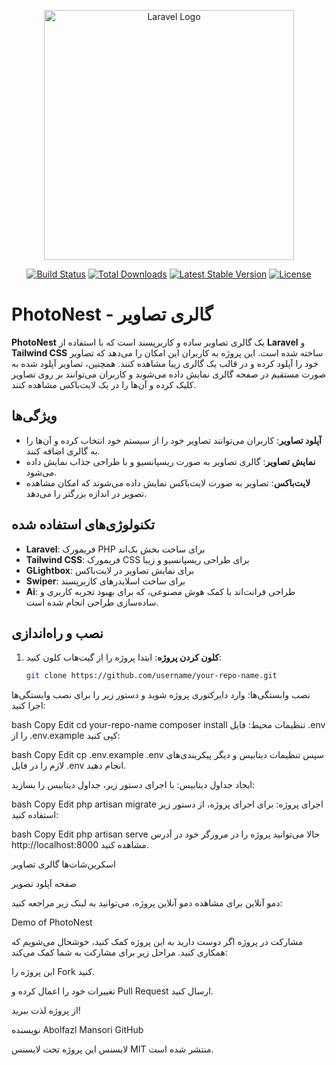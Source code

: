 <p align="center"><a href="https://laravel.com" target="_blank"><img src="https://raw.githubusercontent.com/laravel/art/master/logo-lockup/5%20SVG/2%20CMYK/1%20Full%20Color/laravel-logolockup-cmyk-red.svg" width="400" alt="Laravel Logo"></a></p>

<p align="center">
<a href="https://github.com/laravel/framework/actions"><img src="https://github.com/laravel/framework/workflows/tests/badge.svg" alt="Build Status"></a>
<a href="https://packagist.org/packages/laravel/framework"><img src="https://img.shields.io/packagist/dt/laravel/framework" alt="Total Downloads"></a>
<a href="https://packagist.org/packages/laravel/framework"><img src="https://img.shields.io/packagist/v/laravel/framework" alt="Latest Stable Version"></a>
<a href="https://packagist.org/packages/laravel/framework"><img src="https://img.shields.io/packagist/l/laravel/framework" alt="License"></a>
</p>

# PhotoNest - گالری تصاویر

**PhotoNest** یک گالری تصاویر ساده و کاربرپسند است که با استفاده از **Laravel** و **Tailwind CSS** ساخته شده است. این پروژه به کاربران این امکان را می‌دهد که تصاویر خود را آپلود کرده و در قالب یک گالری زیبا مشاهده کنند. همچنین، تصاویر آپلود شده به صورت مستقیم در صفحه گالری نمایش داده می‌شوند و کاربران می‌توانند بر روی تصاویر کلیک کرده و آن‌ها را در یک لایت‌باکس مشاهده کنند.

## ویژگی‌ها

- **آپلود تصاویر**: کاربران می‌توانند تصاویر خود را از سیستم خود انتخاب کرده و آن‌ها را به گالری اضافه کنند.
- **نمایش تصاویر**: گالری تصاویر به صورت ریسپانسیو و با طراحی جذاب نمایش داده می‌شود.
- **لایت‌باکس**: تصاویر به صورت لایت‌باکس نمایش داده می‌شوند که امکان مشاهده تصویر در اندازه بزرگتر را می‌دهد.

## تکنولوژی‌های استفاده شده

- **Laravel**: فریمورک PHP برای ساخت بخش بک‌اند
- **Tailwind CSS**: فریمورک CSS برای طراحی ریسپانسیو و زیبا
- **GLightbox**: برای نمایش تصاویر در لایت‌باکس
- **Swiper**: برای ساخت اسلایدرهای کاربرپسند
- **Ai**: طراحی فرانت‌اند با کمک هوش مصنوعی، که برای بهبود تجربه کاربری و ساده‌سازی طراحی انجام شده است.

## نصب و راه‌اندازی

1. **کلون کردن پروژه**:
   ابتدا پروژه را از گیت‌هاب کلون کنید:

   ```bash
   git clone https://github.com/username/your-repo-name.git
نصب وابستگی‌ها: وارد دایرکتوری پروژه شوید و دستور زیر را برای نصب وابستگی‌ها اجرا کنید:

bash
Copy
Edit
cd your-repo-name
composer install
تنظیمات محیط: فایل .env را از .env.example کپی کنید:

bash
Copy
Edit
cp .env.example .env
سپس تنظیمات دیتابیس و دیگر پیکربندی‌های لازم را در فایل .env انجام دهید.

ایجاد جداول دیتابیس: با اجرای دستور زیر، جداول دیتابیس را بسازید:

bash
Copy
Edit
php artisan migrate
اجرای پروژه: برای اجرای پروژه، از دستور زیر استفاده کنید:

bash
Copy
Edit
php artisan serve
حالا می‌توانید پروژه را در مرورگر خود در آدرس http://localhost:8000 مشاهده کنید.

اسکرین‌شات‌ها
گالری تصاویر

صفحه آپلود تصویر

دمو آنلاین
برای مشاهده دمو آنلاین پروژه، می‌توانید به لینک زیر مراجعه کنید:

Demo of PhotoNest

مشارکت در پروژه
اگر دوست دارید به این پروژه کمک کنید، خوشحال می‌شویم که همکاری کنید. مراحل زیر برای مشارکت به شما کمک می‌کند:

این پروژه را Fork کنید.

تغییرات خود را اعمال کرده و Pull Request ارسال کنید.

از پروژه لذت ببرید!

نویسنده
Abolfazl Mansori
GitHub

لایسنس
این پروژه تحت لایسنس MIT منتشر شده است.
